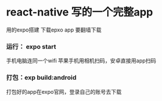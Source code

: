 # react-native 写的一个完整app 

用的expo搭建
下载epxo app  要翻墙下载

### 运行： expo start
手机电脑连同一个wifi
苹果手机用相机扫码，安卓直接用app扫码

### 打包：exp build:android 
打包好的app在expo官网，登录自己的账号去下载
